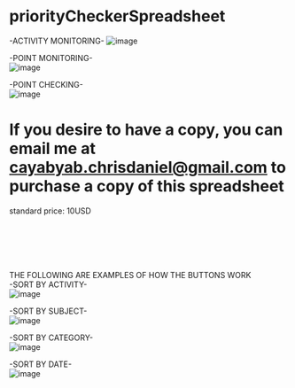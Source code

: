 # priorityCheckerSpreadsheet

-ACTIVITY MONITORING-
![image](https://github.com/user-attachments/assets/64ad2532-aaf0-4156-ad1e-83c9d65150fc) <BR>

-POINT MONITORING-<BR>
![image](https://github.com/user-attachments/assets/7784e9a4-f889-4de1-97ef-1cba43cab264) <BR>

-POINT CHECKING- <BR>
![image](https://github.com/user-attachments/assets/6c371b33-c945-4184-b454-4c7aef77f2b0)

# If you desire to have a copy, you can email me at cayabyab.chrisdaniel@gmail.com to purchase a copy of this spreadsheet <br>
standard price: 10USD


<br><br><br><br><br> THE FOLLOWING ARE EXAMPLES OF HOW THE BUTTONS WORK <br>
-SORT BY ACTIVITY- <BR>
![image](https://github.com/user-attachments/assets/601d3495-7269-4fed-b1da-28b034c03693) <BR>

-SORT BY SUBJECT- <br>
![image](https://github.com/user-attachments/assets/12962a26-7304-4f5c-ae43-038572edbaa3) <br>

-SORT BY CATEGORY- <BR>
![image](https://github.com/user-attachments/assets/e3896ce2-97ad-477d-8bec-46e2936ed3c7) <BR>

-SORT BY DATE- <BR>
![image](https://github.com/user-attachments/assets/26c91f73-a8d0-4d3a-9ce2-c6a970166c24) <BR>


